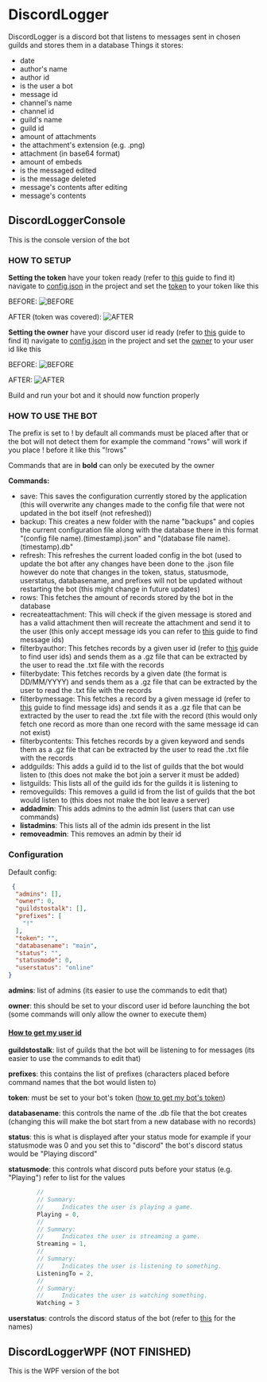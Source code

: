 

# DiscordLogger
DiscordLogger is a discord bot that listens to messages sent in chosen guilds and stores them in a database
Things it stores:

 - date
 - author's name
 - author id
 - is the user a bot
 - message id
 - channel's name
 - channel id
 - guild's name
 - guild id
 - amount of attachments
 - the attachment's extension (e.g. .png)
 - attachment (in base64 format)
 - amount of embeds
 - is the messaged edited
 - is the message deleted
 - message's contents after editing
 - message's contents

## DiscordLoggerConsole
This is the console version of the bot

### HOW TO SETUP
**Setting the token**
have your token ready (refer to [this](https://github.com/reactiflux/discord-irc/wiki/Creating-a-discord-bot-&-getting-a-token) guide to find it)
navigate to [config.json](https://github.com/Kanepu/DiscordLogger/blob/master/DiscordLoggerConsole/config.json) in the project and set the [token](https://github.com/Kanepu/DiscordLogger/blob/master/DiscordLoggerConsole/config.json#L8) to your token like this

BEFORE:
![BEFORE](https://i.ibb.co/FxrtX7Z/Screenshot-2020-11-07-143234.png)

AFTER (token was covered):
![AFTER](https://i.ibb.co/SNTgSkK/Screenshot-2020-11-07-144307.png)

**Setting the owner**
have your discord user id ready (refer to [this](https://support.discord.com/hc/en-us/articles/206346498-Where-can-I-find-my-User-Server-Message-ID-) guide to find it)
navigate to [config.json](https://github.com/Kanepu/DiscordLogger/blob/master/DiscordLoggerConsole/config.json) in the project and set the [owner](https://github.com/Kanepu/DiscordLogger/blob/master/DiscordLoggerConsole/config.json#L3) to your user id like this

BEFORE:
![BEFORE](https://i.ibb.co/kg38ZQz/Screenshot-2020-11-07-145001.png)

AFTER:
![AFTER](https://i.ibb.co/ct6L4pd/Screenshot-2020-11-07-150350.png)

Build and run your bot and it should now function properly

### HOW TO USE THE BOT
The prefix is set to ! by default all commands must be placed after that or the bot will not detect them 
for example the command "rows" will work if you place ! before it like this "!rows"

Commands that are in **bold** can only be executed by the owner

**Commands:**

 - save: This saves the configuration currently stored by the application (this will overwrite any changes made to the config file that were not updated in the bot itself (not refreshed))
 - backup: This creates a new folder with the name "backups" and copies the current configuration file along with the database there in this format "(config file name).(timestamp).json" and "(database file name).(timestamp).db"
 - refresh: This refreshes the current loaded config in the bot (used to update the bot after any changes have been done to the .json file however do note that changes in the token, status, statusmode, userstatus, databasename, and prefixes will not be updated without restarting the bot (this might change in future updates)
 - rows: This fetches the amount of records stored by the bot in the database
 - recreateattachment: This will check if the given message is stored and has a valid attachment then will recreate the attachment and send it to the user (this only accept message ids you can refer to [this](https://support.discord.com/hc/en-us/articles/206346498-Where-can-I-find-my-User-Server-Message-ID-) guide to find message ids)
 - filterbyauthor: This fetches records by a given user id (refer to [this](https://support.discord.com/hc/en-us/articles/206346498-Where-can-I-find-my-User-Server-Message-ID-) guide to find user ids) and sends them as a .gz file that can be extracted by the user to read the .txt file with the records
 - filterbydate: This fetches records by a given date (the format is DD/MM/YYYY) and sends them as a .gz file that can be extracted by the user to read the .txt file with the records
 - filterbymessage: This fetches a record by a given message id (refer to [this](https://support.discord.com/hc/en-us/articles/206346498-Where-can-I-find-my-User-Server-Message-ID-) guide to find message ids) and sends it as a .gz file that can be extracted by the user to read the .txt file with the record (this would only fetch one record as more than one record with the same message id can not exist)
 - filterbycontents: This fetches records by a given keyword and sends them as a .gz file that can be extracted by the user to read the .txt file with the records
 - addguilds: This adds a guild id to the list of guilds that the bot would listen to (this does not make the bot join a server it must be added)
 - listguilds: This lists all of the guild ids for the guilds it is listening to
 - removeguilds: This removes a guild id from the list of guilds that the bot would listen to (this does not make the bot leave a server)
 - **addadmin**: This adds admins to the admin list (users that can use commands)
 - **listadmins**: This lists all of the admin ids present in the list
 - **removeadmin**: This removes an admin by their id

### Configuration
Default config:
```json
 {
  "admins": [],
  "owner": 0,
  "guildstostalk": [],
  "prefixes": [
    "!"
  ],
  "token": "",
  "databasename": "main",
  "status": "",
  "statusmode": 0,
  "userstatus": "online"
}
```

**admins**: list of admins (its easier to use the commands to edit that)

**owner**: this should be set to your discord user id before launching the bot (some commands will only allow the owner to execute them)
#### [How to get my user id](https://support.discord.com/hc/en-us/articles/206346498-Where-can-I-find-my-User-Server-Message-ID-)

**guildstostalk**: list of guilds that the bot will be listening to for messages (its easier to use the commands to edit that)

**prefixes**: this contains the list of prefixes (characters placed before command names that the bot would listen to)

**token**: must be set to your bot's token ([how to get my bot's token](https://github.com/reactiflux/discord-irc/wiki/Creating-a-discord-bot-&-getting-a-token))

**databasename**: this controls the name of the .db file that the bot creates (changing this will make the bot start from a new database with no records)

**status**: this is what is displayed after your status mode for example if your statusmode was 0 and you set this to "discord" the bot's discord status would be "Playing discord"

**statusmode**: this controls what discord puts before your status (e.g. "Playing") refer to list for the values
``` c#
        //
        // Summary:
        //     Indicates the user is playing a game.
        Playing = 0,
        //
        // Summary:
        //     Indicates the user is streaming a game.
        Streaming = 1,
        //
        // Summary:
        //     Indicates the user is listening to something.
        ListeningTo = 2,
        //
        // Summary:
        //     Indicates the user is watching something.
        Watching = 3
```
**userstatus**: controls the discord status of the bot (refer to [this](https://dsharpplus.emzi0767.com/api/DSharpPlus.Entities.UserStatus.html) for the names)
## DiscordLoggerWPF (NOT FINISHED)
This is the WPF version of the bot 




